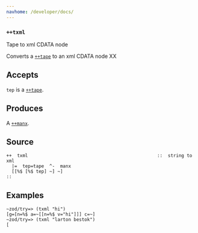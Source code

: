 ```yaml
---
navhome: /developer/docs/
---
```



### `++txml`

Tape to xml CDATA node

Converts a [`++tape`]() to an xml CDATA node XX

Accepts
-------

`tep` is a [`++tape`]().

Produces
--------

A [`++manx`]().

Source
------

    ++  txml                                                ::  string to xml
      |=  tep=tape  ^-  manx
      [[%$ [%$ tep] ~] ~]
    ::

Examples
--------

    ~zod/try=> (txml "hi")
    [g=[n=%$ a=~[[n=%$ v="hi"]]] c=~]
    ~zod/try=> (txml "larton bestok")
    [

